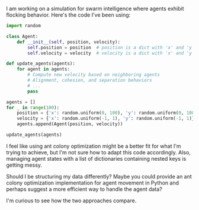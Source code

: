 I am working on a simulation for swarm intelligence where agents exhibit flocking behavior. Here's the code I've been using:

```python
import random

class Agent:
    def __init__(self, position, velocity):
        self.position = position  # position is a dict with 'x' and 'y'
        self.velocity = velocity  # velocity is a dict with 'x' and 'y'

def update_agents(agents):
    for agent in agents:
        # Compute new velocity based on neighboring agents
        # Alignment, cohesion, and separation behaviors
        # ...
        pass

agents = []
for _ in range(100):
    position = {'x': random.uniform(0, 100), 'y': random.uniform(0, 100)}
    velocity = {'x': random.uniform(-1, 1), 'y': random.uniform(-1, 1)}
    agents.append(Agent(position, velocity))

update_agents(agents)
```

I feel like using ant colony optimization might be a better fit for what I'm trying to achieve, but I'm not sure how to adapt this code accordingly. Also, managing agent states with a list of dictionaries containing nested keys is getting messy.  

Should I be structuring my data differently? Maybe you could provide an ant colony optimization implementation for agent movement in Python and perhaps suggest a more efficient way to handle the agent data?  

I'm curious to see how the two approaches compare.  

